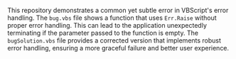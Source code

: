 This repository demonstrates a common yet subtle error in VBScript's error handling. The `bug.vbs` file shows a function that uses `Err.Raise` without proper error handling.  This can lead to the application unexpectedly terminating if the parameter passed to the function is empty.  The `bugSolution.vbs` file provides a corrected version that implements robust error handling, ensuring a more graceful failure and better user experience.